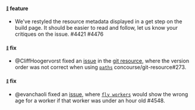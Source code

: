 #### <sub><sup><a name="v561-4421" href="#v561-4421">:link:</a></sup></sub> feature

* We've restyled the resource metadata displayed in a get step on the build page. It should be easier to read and follow, let us know your critiques on the issue. #4421 #4476

#### <sub><sup><a name="v510-note-git-resource-273" href="#v561-note-git-resource-273">:link:</a></sup></sub> fix

* @CliffHoogervorst fixed an [issue](https://github.com/concourse/git-resource/issues/275) in the [git resource](http://github.com/concourse/git-resource), where the version order was not correct when using [`paths`](https://github.com/concourse/git-resource#source-configuration) concourse/git-resource#273.

#### <sub><sup><a name="v510-note-4548" href="#v561-note-4548">:link:</a></sup></sub> fix

* @evanchaoli fixed an [issue](https://github.com/concourse/concourse/issues/4545), where [`fly workers`](https://concourse-ci.org/administration.html#fly-workers) would show the wrong age for a worker if that worker was under an hour old #4548.
